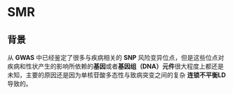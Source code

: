 # SMR
## 背景
从 **GWAS** 中已经鉴定了很多与疾病相关的 **SNP** 风险变异位点，但是这些位点对疾病和性状产生的影响所依赖的**基因**或者**基因组（DNA）元件**很大程度上都还是未知，主要的原因还是因为单核苷酸多态性与致病突变之间的复杂 **连锁不平衡LD** 导致的。